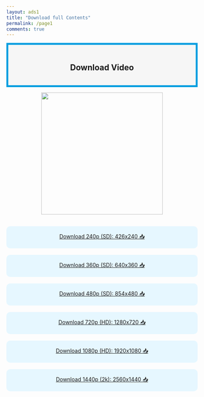 ```yaml
---
layout: ads1
title: "Download full Contents"
permalink: /page1
comments: true
---
```


<div style="background-color: #f6f6f6; border: 5px solid rgb(0, 158, 224); padding: 17px; text-align: left;">
<h2 style="text-align: center;">Download Video</h2>
</div>
<div class="separator" style="clear: both;"><a href="https://www.ioma.my.id/p/continue.html?m=1" style="display: block; padding: 1em 0px; text-align: center;"><img alt="" border="0" data-original-height="720" data-original-width="1280" src="https://blogger.googleusercontent.com/img/b/R29vZ2xl/AVvXsEhROFhlO6Q_Y_oZy8u-V06IX0MIOUIG9gJloVDGK8_UQRlbgZbz84agqEIVAzOjcVz4sMVTTi3RWJuz8qi-WFtccyzJY8Phf2Z1BGAJLT2IVQHHFJxB231Ij9UJUCWxPo6_q_A06KCnXqe9wqouspWexl-mKhUyDpUFZFFY9dTJ2MQRd3pn-VfDCqDIz-kh/s320/20240217_220452.png" width="320" /></a></div>
<div style="text-align: center;"><br /></div>

<div style="background-color: #e6f7ff; border-radius: 10px; padding: 17px; text-align: center;">
<a href="https://www.ioma.my.id/p/download-240p-sd-426x240.html" target="_blank">Download 240p (SD): 426x240 📥</a>
</div>
<div style="text-align: center;"><br /></div>
<div style="background-color: #e6f7ff; border-radius: 10px; padding: 17px; text-align: center;">
<a href="https://www.ioma.my.id/p/download-360p-sd-640x360.html?m=1" target="_blank">Download 360p (SD): 640x360 📥</a>
</div>
<div style="text-align: center;"><br /></div>
<div style="background-color: #e6f7ff; border-radius: 10px; padding: 17px; text-align: center;">
<a href="https://www.ioma.my.id/p/download-480p-sd-854x480.html?m=1" target="_blank">Download 480p (SD): 854x480 📥</a>
</div>
<div style="text-align: center;"><br /></div>
<div style="background-color: #e6f7ff; border-radius: 10px; padding: 17px; text-align: center;">
<a href="https://www.ioma.my.id/p/download-720p-hd-1280x720.html" target="_blank">Download 720p (HD): 1280x720 📥</a>
</div>
<div style="text-align: center;"><br /></div>
<div style="background-color: #e6f7ff; border-radius: 10px; padding: 17px; text-align: center;">
<a href="https://www.ioma.my.id/p/download-1080p-hd-1920x1080.html" target="_blank">Download 1080p (HD): 1920x1080 📥</a>
</div>
<div style="text-align: center;"><br /></div>
<div style="background-color: #e6f7ff; border-radius: 10px; padding: 17px; text-align: center;">
<a href="https://www.ioma.my.id/p/download-1440p-2k-2560x1440.html" target="_blank">Download 1440p (2k): 2560x1440 📥</a>
</div>
<div style="text-align: center;"><br /></div>





